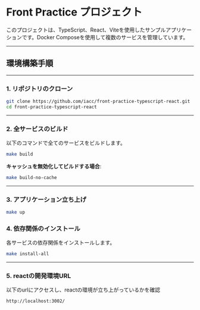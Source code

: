 # Front Practice プロジェクト

このプロジェクトは、TypeScript、React、Viteを使用したサンプルアプリケーションです。Docker Composeを使用して複数のサービスを管理しています。

---

## 環境構築手順

---

### 1. リポジトリのクローン

```bash
git clone https://github.com/iacc/front-practice-typescript-react.git
cd front-practice-typescript-react
```

---

### 2. 全サービスのビルド

以下のコマンドで全てのサービスをビルドします。

```bash
make build
```

**キャッシュを無効化してビルドする場合**:

```bash
make build-no-cache
```

---

### 3. アプリケーション立ち上げ

```bash
make up
```

### 4. 依存関係のインストール

各サービスの依存関係をインストールします。

```bash
make install-all
```

---

### 5. reactの開発環境URL

以下のurlにアクセスし、reactの環境が立ち上がっているかを確認

`http://localhost:3002/`
